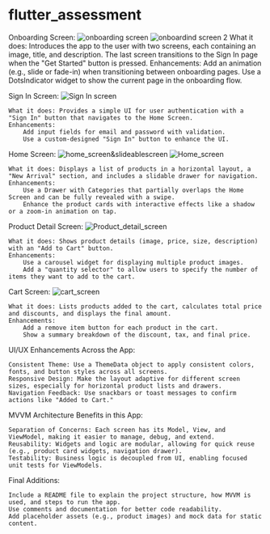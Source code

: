 # flutter_assessment

Onboarding Screen:
  ![onboarding screen](https://github.com/user-attachments/assets/167fa0bf-b513-41d9-a821-82e7fedc67b5)
  ![onboardind screen 2](https://github.com/user-attachments/assets/63b42756-f91e-404a-a572-67950e650519)
     What it does: Introduces the app to the user with two screens, each containing an image, title, and description. The last screen transitions to the Sign In page when the "Get Started" button is pressed.
    Enhancements:
        Add an animation (e.g., slide or fade-in) when transitioning between onboarding pages.
        Use a DotsIndicator widget to show the current page in the onboarding flow.

Sign In Screen:
    ![Sign In screen](https://github.com/user-attachments/assets/fe9a438f-2adb-46a2-baa0-6eea6bf91e48)

    What it does: Provides a simple UI for user authentication with a "Sign In" button that navigates to the Home Screen.
    Enhancements:
        Add input fields for email and password with validation.
        Use a custom-designed "Sign In" button to enhance the UI.

Home Screen:
  ![home_screen&slideablescreen](https://github.com/user-attachments/assets/d274e22a-f6c6-4e44-b022-a42d13ebb8de)
  ![Home_screen](https://github.com/user-attachments/assets/f04098b1-8093-421b-818d-8c9d9ed11b7e)


    What it does: Displays a list of products in a horizontal layout, a "New Arrival" section, and includes a slidable drawer for navigation.
    Enhancements:
        Use a Drawer with Categories that partially overlaps the Home Screen and can be fully revealed with a swipe.
        Enhance the product cards with interactive effects like a shadow or a zoom-in animation on tap.

Product Detail Screen:
  ![Product_detail_screen](https://github.com/user-attachments/assets/545857e1-e78b-4865-94c1-7dd129e34e63)

    What it does: Shows product details (image, price, size, description) with an "Add to Cart" button.
    Enhancements:
        Use a carousel widget for displaying multiple product images.
        Add a "quantity selector" to allow users to specify the number of items they want to add to the cart.

Cart Screen:
    ![cart_screen](https://github.com/user-attachments/assets/925d31ae-74e7-4d2a-9670-0f763b3c7049)

    What it does: Lists products added to the cart, calculates total price and discounts, and displays the final amount.
    Enhancements:
        Add a remove item button for each product in the cart.
        Show a summary breakdown of the discount, tax, and final price.

UI/UX Enhancements Across the App:

    Consistent Theme: Use a ThemeData object to apply consistent colors, fonts, and button styles across all screens.
    Responsive Design: Make the layout adaptive for different screen sizes, especially for horizontal product lists and drawers.
    Navigation Feedback: Use snackbars or toast messages to confirm actions like "Added to Cart."

MVVM Architecture Benefits in this App:

    Separation of Concerns: Each screen has its Model, View, and ViewModel, making it easier to manage, debug, and extend.
    Reusability: Widgets and logic are modular, allowing for quick reuse (e.g., product card widgets, navigation drawer).
    Testability: Business logic is decoupled from UI, enabling focused unit tests for ViewModels.

Final Additions:

    Include a README file to explain the project structure, how MVVM is used, and steps to run the app.
    Use comments and documentation for better code readability.
    Add placeholder assets (e.g., product images) and mock data for static content.
